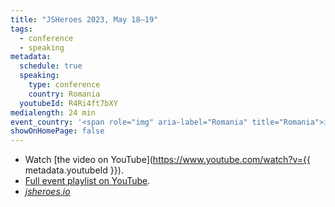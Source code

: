 ```yaml
---
title: "JSHeroes 2023, May 18–19"
tags:
  - conference
  - speaking
metadata:
  schedule: true
  speaking:
    type: conference
    country: Romania
  youtubeId: R4Ri4ft7bXY
medialength: 24 min
event_country: '<span role="img" aria-label="Romania" title="Romania">🇷🇴</span>'
showOnHomePage: false
---
```

<div class="fullwidth"><youtube-lite-player @slug="{{ metadata.youtubeId }}" @label="{{ title }}"></youtube-lite-player></div>

* Watch [the video on YouTube](https://www.youtube.com/watch?v={{ metadata.youtubeId }}).
* [Full event playlist on YouTube](https://www.youtube.com/playlist?list=PLB9NqTp0uKrR8g9ImDK2HPcpuC7oW8wYe).
* [_jsheroes.io_](https://jsheroes.io/)